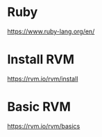 # Ruby
https://www.ruby-lang.org/en/

# Install RVM
https://rvm.io/rvm/install

# Basic RVM
https://rvm.io/rvm/basics
